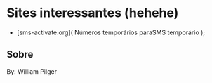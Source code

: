 # Sites interessantes (hehehe)

- [sms-activate.org]( Números temporários paraSMS temporário );


## Sobre

By: William Pilger
